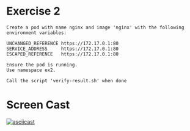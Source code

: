 # Exercise 2

```
Create a pod with name nginx and image 'nginx' with the following environment variables:

UNCHANGED_REFERENCE https://172.17.0.1:80
SERVICE_ADDRESS     https://172.17.0.1:80
ESCAPED_REFERENCE   https://172.17.0.1:80

Ensure the pod is running.
Use namespace ex2.

Call the script 'verify-result.sh' when done
```

# Screen Cast
[![asciicast](../ex1/ex1.png)](https://asciinema.org/a/DYN3BUWMUtcPOO15snG1utWYx)

